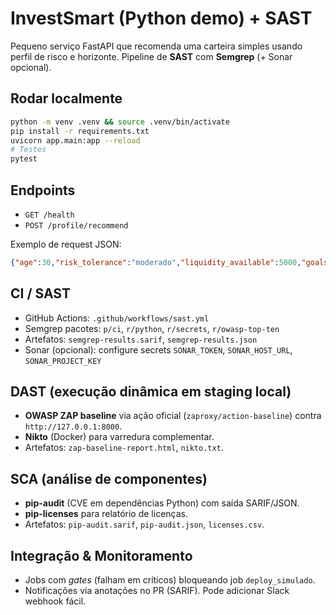 
# InvestSmart (Python demo) + SAST

Pequeno serviço FastAPI que recomenda uma carteira simples usando perfil de risco e horizonte.
Pipeline de **SAST** com **Semgrep** (+ Sonar opcional).

## Rodar localmente
```bash
python -m venv .venv && source .venv/bin/activate
pip install -r requirements.txt
uvicorn app.main:app --reload
# Testes
pytest
```

## Endpoints
- `GET /health`
- `POST /profile/recommend`

Exemplo de request JSON:
```json
{"age":30,"risk_tolerance":"moderado","liquidity_available":5000,"goals":{"curto":6,"medio":24,"longo":60}}
```

## CI / SAST
- GitHub Actions: `.github/workflows/sast.yml`
- Semgrep pacotes: `p/ci`, `r/python`, `r/secrets`, `r/owasp-top-ten`
- Artefatos: `semgrep-results.sarif`, `semgrep-results.json`
- Sonar (opcional): configure secrets `SONAR_TOKEN`, `SONAR_HOST_URL`, `SONAR_PROJECT_KEY`


## DAST (execução dinâmica em staging local)
- **OWASP ZAP baseline** via ação oficial (`zaproxy/action-baseline`) contra `http://127.0.0.1:8000`.
- **Nikto** (Docker) para varredura complementar.
- Artefatos: `zap-baseline-report.html`, `nikto.txt`.

## SCA (análise de componentes)
- **pip-audit** (CVE em dependências Python) com saída SARIF/JSON.
- **pip-licenses** para relatório de licenças.
- Artefatos: `pip-audit.sarif`, `pip-audit.json`, `licenses.csv`.

## Integração & Monitoramento
- Jobs com *gates* (falham em críticos) bloqueando job `deploy_simulado`.
- Notificações via anotações no PR (SARIF). Pode adicionar Slack webhook fácil.
